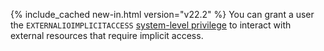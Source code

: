 {% include_cached new-in.html version="v22.2" %} You can grant a user the `EXTERNALIOIMPLICITACCESS` [system-level privilege](security-reference/authorization.html#supported-privileges) to interact with external resources that require implicit access.